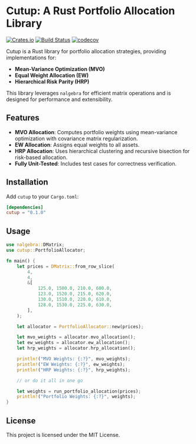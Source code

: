 # Cutup: A Rust Portfolio Allocation Library

[![Crates.io](https://img.shields.io/crates/v/cutup)](https://crates.io/crates/cutup)
[![Build Status](https://github.com/thinkjrs/cutup/actions/workflows/ci.yml/badge.svg)](https://github.com/thinkjrs/cutup/actions/workflows/tests.yml)
[![codecov](https://codecov.io/gh/thinkjrs/cutup/branch/main/graph/badge.svg)](https://codecov.io/gh/thinkjrs/cutup)

Cutup is a Rust library for portfolio allocation strategies, providing implementations for:

- **Mean-Variance Optimization (MVO)**
- **Equal Weight Allocation (EW)**
- **Hierarchical Risk Parity (HRP)**

This library leverages `nalgebra` for efficient matrix operations and is designed for performance and extensibility.

## Features

- **MVO Allocation**: Computes portfolio weights using mean-variance optimization with covariance matrix regularization.
- **EW Allocation**: Assigns equal weights to all assets.
- **HRP Allocation**: Uses hierarchical clustering and recursive bisection for risk-based allocation.
- **Fully Unit-Tested**: Includes test cases for correctness verification.

## Installation

Add `cutup` to your `Cargo.toml`:

```toml
[dependencies]
cutup = "0.1.0"
```

## Usage

```rust
use nalgebra::DMatrix;
use cutup::PortfolioAllocator;

fn main() {
    let prices = DMatrix::from_row_slice(
        4,
        4,
        &[
            125.0, 1500.0, 210.0, 600.0,
            123.0, 1520.0, 215.0, 620.0,
            130.0, 1510.0, 220.0, 610.0,
            128.0, 1530.0, 225.0, 630.0,
        ],
    );

    let allocator = PortfolioAllocator::new(prices);

    let mvo_weights = allocator.mvo_allocation();
    let ew_weights = allocator.ew_allocation();
    let hrp_weights = allocator.hrp_allocation();

    println!("MVO Weights: {:?}", mvo_weights);
    println!("EW Weights: {:?}", ew_weights);
    println!("HRP Weights: {:?}", hrp_weights);

    // or do it all in one go

    let weights = run_portfolio_allocation(prices);
    println!("Portfolio Weights: {:?}", weights);
}
```

## License

This project is licensed under the MIT License.

